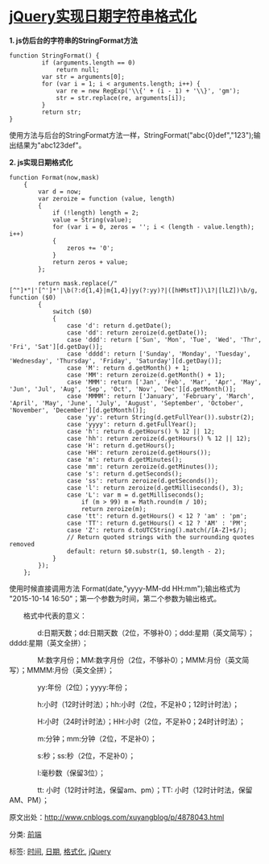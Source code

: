 # [jQuery实现日期字符串格式化](https://www.cnblogs.com/jiyang2008/p/7730736.html)



**1. js仿后台的字符串的StringFormat方法**



```
function StringFormat() {
         if (arguments.length == 0)
             return null;
         var str = arguments[0];
         for (var i = 1; i < arguments.length; i++) {
             var re = new RegExp('\\{' + (i - 1) + '\\}', 'gm');
             str = str.replace(re, arguments[i]);
         }
         return str;
}
```



使用方法与后台的StringFormat方法一样，StringFormat("abc{0}def","123");输出结果为"abc123def"。

**2. js实现日期格式化**



```
function Format(now,mask)
    {
        var d = now;
        var zeroize = function (value, length)
        {
            if (!length) length = 2;
            value = String(value);
            for (var i = 0, zeros = ''; i < (length - value.length); i++)
            {
                zeros += '0';
            }
            return zeros + value;
        };
     
        return mask.replace(/"[^"]*"|'[^']*'|\b(?:d{1,4}|m{1,4}|yy(?:yy)?|([hHMstT])\1?|[lLZ])\b/g, function ($0)
        {
            switch ($0)
            {
                case 'd': return d.getDate();
                case 'dd': return zeroize(d.getDate());
                case 'ddd': return ['Sun', 'Mon', 'Tue', 'Wed', 'Thr', 'Fri', 'Sat'][d.getDay()];
                case 'dddd': return ['Sunday', 'Monday', 'Tuesday', 'Wednesday', 'Thursday', 'Friday', 'Saturday'][d.getDay()];
                case 'M': return d.getMonth() + 1;
                case 'MM': return zeroize(d.getMonth() + 1);
                case 'MMM': return ['Jan', 'Feb', 'Mar', 'Apr', 'May', 'Jun', 'Jul', 'Aug', 'Sep', 'Oct', 'Nov', 'Dec'][d.getMonth()];
                case 'MMMM': return ['January', 'February', 'March', 'April', 'May', 'June', 'July', 'August', 'September', 'October', 'November', 'December'][d.getMonth()];
                case 'yy': return String(d.getFullYear()).substr(2);
                case 'yyyy': return d.getFullYear();
                case 'h': return d.getHours() % 12 || 12;
                case 'hh': return zeroize(d.getHours() % 12 || 12);
                case 'H': return d.getHours();
                case 'HH': return zeroize(d.getHours());
                case 'm': return d.getMinutes();
                case 'mm': return zeroize(d.getMinutes());
                case 's': return d.getSeconds();
                case 'ss': return zeroize(d.getSeconds());
                case 'l': return zeroize(d.getMilliseconds(), 3);
                case 'L': var m = d.getMilliseconds();
                    if (m > 99) m = Math.round(m / 10);
                    return zeroize(m);
                case 'tt': return d.getHours() < 12 ? 'am' : 'pm';
                case 'TT': return d.getHours() < 12 ? 'AM' : 'PM';
                case 'Z': return d.toUTCString().match(/[A-Z]+$/);
                // Return quoted strings with the surrounding quotes removed
                default: return $0.substr(1, $0.length - 2);
            }
        });
    };
```



使用时候直接调用方法 Format(date,"yyyy-MM-dd HH:mm");输出格式为 "2015-10-14 16:50"；第一个参数为时间，第二个参数为输出格式。

　　格式中代表的意义：

　　　　d:日期天数；dd:日期天数（2位，不够补0）；ddd:星期（英文简写）；dddd:星期（英文全拼）；

　　　　M:数字月份；MM:数字月份（2位，不够补0）；MMM:月份（英文简写）；MMMM:月份（英文全拼）；

　　　　yy:年份（2位）；yyyy:年份；

　　　　h:小时（12时计时法）；hh:小时（2位，不足补0；12时计时法）；

　　　　H:小时（24时计时法）；HH:小时（2位，不足补0；24时计时法）；

　　　　m:分钟；mm:分钟（2位，不足补0）；

　　　　s:秒；ss:秒（2位，不足补0）；

　　　　l:毫秒数（保留3位）；

　　　　tt: 小时（12时计时法，保留am、pm）；TT: 小时（12时计时法，保留AM、PM）；

 

原文出处：<http://www.cnblogs.com/xuyangblog/p/4878043.html>



分类: [前端](https://www.cnblogs.com/jiyang2008/category/753321.html)

标签: [时间](https://www.cnblogs.com/jiyang2008/tag/时间/), [日期](https://www.cnblogs.com/jiyang2008/tag/日期/), [格式化](https://www.cnblogs.com/jiyang2008/tag/格式化/), [jQuery](https://www.cnblogs.com/jiyang2008/tag/jQuery/)